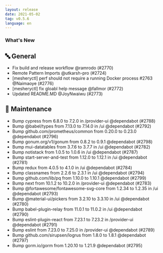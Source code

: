 ```yaml
---
layout: release
date: 2021-05-02
tag: v0.5.6
language: en
---
```


### What's New

## 🔤 General

- Fix build and release workflow @ramrodo (#2770)
- Remote Pattern Imports @utkarsh-pro (#2724)
- [mesheryctl] perf should not require a running Docker process #2763 @Naimaoye (#2776)
- [mesheryctl] fix gloabl help message @fallmor (#2772)
- Updated README.MD @JoyNwaiwu (#2773)

## 🧰 Maintenance

- Bump cypress from 6.8.0 to 7.2.0 in /provider-ui @dependabot (#2788)
- Bump @babel/types from 7.13.0 to 7.14.0 in /ui @dependabot (#2792)
- Bump github.com/prometheus/common from 0.20.0 to 0.23.0 @dependabot (#2796)
- Bump gonum.org/v1/gonum from 0.8.2 to 0.9.1 @dependabot (#2798)
- Bump mui-datatables from 3.7.6 to 3.7.7 in /ui @dependabot (#2782)
- Bump notistack from 1.0.5 to 1.0.6 in /ui @dependabot (#2787)
- Bump start-server-and-test from 1.12.0 to 1.12.1 in /ui @dependabot (#2781)
- Bump redux from 4.0.5 to 4.1.0 in /ui @dependabot (#2784)
- Bump classnames from 2.2.6 to 2.3.1 in /ui @dependabot (#2794)
- Bump github.com/lib/pq from 1.10.0 to 1.10.1 @dependabot (#2799)
- Bump next from 10.1.2 to 10.2.0 in /provider-ui @dependabot (#2783)
- Bump @fortawesome/fontawesome-svg-core from 1.2.34 to 1.2.35 in /ui @dependabot (#2793)
- Bump @material-ui/pickers from 3.2.10 to 3.3.10 in /ui @dependabot (#2780)
- Bump babel-plugin-relay from 11.0.1 to 11.0.2 in /ui @dependabot (#2790)
- Bump eslint-plugin-react from 7.23.1 to 7.23.2 in /provider-ui @dependabot (#2791)
- Bump eslint from 7.23.0 to 7.25.0 in /provider-ui @dependabot (#2789)
- Bump github.com/sirupsen/logrus from 1.8.0 to 1.8.1 @dependabot (#2797)
- Bump gorm.io/gorm from 1.20.10 to 1.21.9 @dependabot (#2795)
